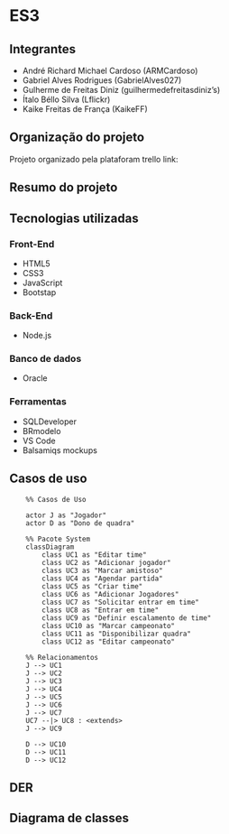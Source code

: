 # ES3
## Integrantes
 - André Richard Michael Cardoso (ARMCardoso)
 - Gabriel Alves Rodrigues (GabrielAlves027)
 - Gulherme de Freitas Diniz (guilhermedefreitasdiniz’s)
 - Ítalo Béllo Silva (Lflickr)
 - Kaike Freitas de França (KaikeFF)

## Organização do projeto
Projeto organizado pela plataforam trello
link:
## Resumo do projeto

## Tecnologias utilizadas 
### Front-End
 - HTML5
 - CSS3
 - JavaScript
 - Bootstap

### Back-End
 - Node.js
   
### Banco de dados
 - Oracle
   
### Ferramentas
 - SQLDeveloper
 - BRmodelo
 - VS Code
 - Balsamiqs mockups
   
## Casos de uso
```mermaid
    %% Casos de Uso

    actor J as "Jogador"
    actor D as "Dono de quadra"

    %% Pacote System
    classDiagram
        class UC1 as "Editar time"
        class UC2 as "Adicionar jogador"
        class UC3 as "Marcar amistoso"
        class UC4 as "Agendar partida"
        class UC5 as "Criar time"
        class UC6 as "Adicionar Jogadores"
        class UC7 as "Solicitar entrar em time"
        class UC8 as "Entrar em time"
        class UC9 as "Definir escalamento de time"
        class UC10 as "Marcar campeonato"
        class UC11 as "Disponibilizar quadra"
        class UC12 as "Editar campeonato"

    %% Relacionamentos
    J --> UC1
    J --> UC2
    J --> UC3
    J --> UC4
    J --> UC5
    J --> UC6
    J --> UC7
    UC7 --|> UC8 : <extends>
    J --> UC9

    D --> UC10
    D --> UC11
    D --> UC12
```
## DER

## Diagrama de classes
